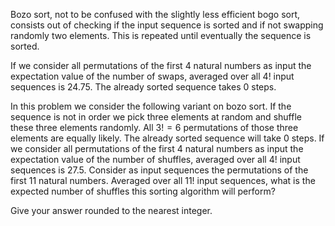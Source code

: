 Bozo sort, not to be confused with the slightly less efficient bogo sort, consists out of checking if the input sequence is sorted and if not swapping randomly two elements. This is repeated until eventually the sequence is sorted.


If we consider all permutations of the first $4$ natural numbers as input the expectation value of the number of swaps, averaged over all $4!$ input sequences is $24.75$.
The already sorted sequence takes $0$ steps. 


In this problem we consider the following variant on bozo sort.
If the sequence is not in order we pick three elements at random and shuffle these three elements randomly.
All $3!=6$ permutations of those three elements are equally likely. 
The already sorted sequence will take $0$ steps.
If we consider all permutations of the first $4$ natural numbers as input the expectation value of the number of shuffles, averaged over all $4!$ input sequences is $27.5$. 
Consider as input sequences the permutations of the first $11$ natural numbers.
Averaged over all $11!$ input sequences, what is the expected number of shuffles this sorting algorithm will perform?


Give your answer rounded to the nearest integer.